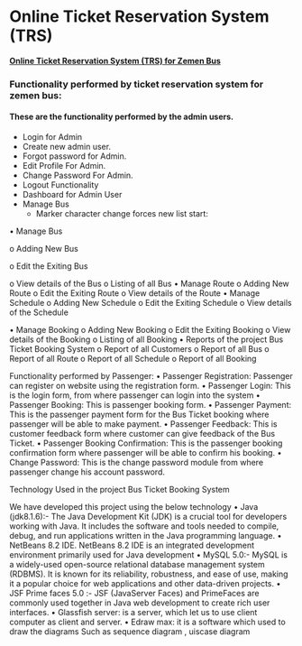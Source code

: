 # Online Ticket Reservation System (TRS)
__[Online Ticket Reservation System (TRS) for Zemen Bus](https://github.com/DemisD/online-ticket-reservation-system)__


### Functionality performed by ticket reservation system for zemen bus:

#### These are the functionality performed by the admin users.

- Login for Admin
- Create new admin user.
- Forgot password for Admin.
- Edit Profile For Admin.
- Change Password For Admin.
- Logout Functionality
- Dashboard for Admin User
- Manage Bus
    - Marker character change forces new list start:






•	Manage Bus

o	Adding New Bus

o	Edit the Exiting Bus

o	View details of the Bus
o	 Listing of all Bus
•	Manage Route
o	Adding New Route
o	Edit the Exiting Route
o	View details of the Route
•	Manage Schedule
o	Adding New Schedule
o	Edit the Exiting Schedule
o	View details of the Schedule

•	Manage Booking
o	Adding New Booking
o	Edit the Exiting Booking
o	View details of the Booking
o	Listing of all Booking
•	Reports of the project Bus Ticket Booking System
o	Report of all Customers
o	Report of all Bus
o	Report of all Route
o	Report of all Schedule
o	Report of all Booking

Functionality performed by Passenger:
•	Passenger Registration: Passenger can register on website using the registration form.
•	Passenger Login: This is the login form, from where passenger can login into the system
•	Passenger Booking: This is passenger booking form.
•	Passenger Payment: This is the passenger payment form for the Bus Ticket booking where passenger will be able to make payment.
•	Passenger Feedback: This is customer feedback form where customer can give feedback of the Bus Ticket.
•	Passenger Booking Confirmation: This is the passenger booking confirmation form where passenger will be able to confirm his booking. 
•	Change Password: This is the change password module from where passenger change his account password.

Technology Used in the project Bus Ticket Booking System

  We have developed this project using the below technology
•   Java (jdk8.1.6):- The Java Development Kit (JDK) is a crucial tool for developers working with Java. It includes the software and tools needed to compile, debug, and run applications written in the Java programming language.
•	NetBeans 8.2 IDE. NetBeans 8.2 IDE is an integrated development environment primarily used for Java development
•	MySQL 5.0:- MySQL is a widely-used open-source relational database management system (RDBMS). It is known for its reliability, robustness, and ease of use, making it a popular choice for web applications and other data-driven projects.
•	JSF Prime faces 5.0 :-  JSF (JavaServer Faces) and PrimeFaces are commonly used together in Java web development to create rich user interfaces.
•	Glassfish server: is a server, which let us to use client computer as client and server. 
•	Edraw max:  it is a software which used to draw the diagrams Such as sequence diagram , uiscase diagram





